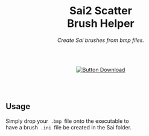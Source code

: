 
<br>

<div align = center>

# Sai2 Scatter <br> Brush Helper

*Create Sai brushes from bmp files.*

<br>
<br>

[![Button Download]][Download]

<br>
<br>

</div>

## Usage

Simply drop your  `.bmp`  file onto the executable to <br>
have a brush  `.ini`  file be created in the Sai folder.

<br>


<!----------------------------------------------------------------------------->

[Download]: https://github.com/NotBoogie/Sai2-Scatter-Brush-Helper/releases


<!---------------------------------[ Buttons ]--------------------------------->

[Button Download]: https://img.shields.io/badge/Download-b51d5a?style=for-the-badge&logoColor=white&logo=DocuSign
